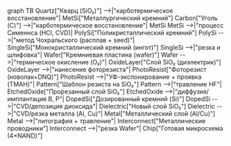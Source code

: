 graph TB
    Quartz["Кварц (SiO₂)"] -->|"карботермическое восстановление"| MetSi["Металлургический кремний"]
    Carbon["Уголь (C)"] -->|"карботермическое восстановление"| MetSi
    MetSi -->|"процесс Сименнса (HCl, CVD)| PolySi["Поликристаллический кремний"]
    PolySi -->|"метод Чохральского (расплав + seed)"| SingleSi["Монокристаллический кремний (ингот)"]
    SingleSi -->|"резка и шлифовка"| Wafer["Кремниевая пластина (wafer)"]
    Wafer -->|"термическое окисление (O₂)"| OxideLayer["Слой SiO₂ (диэлектрик)"]
    OxideLayer -->|"нанесение фоторезиста"| PhotoResist["Фоторезист (новолак+DNQ)"]
    PhotoResist -->|"УФ-экспонирование + проявка (TMAH)"| Pattern["Шаблон резиста на SiO₂"]
    Pattern -->|"травление HF"| EtchedOxide["Прорезанный слой SiO₂"]
    EtchedOxide -->|"диффузия/имплантация B, P"| DopedSi["Дозированный кремний (Si)"]
    DopedSi -->|"CVD/депозиция диоксида"| Dielectric["Новый слой SiO₂"]
    Dielectric -->|"CVD/резка металла (Al, Cu)"| Metal["Металлический слой (Al/Cu)"]
    Metal -->|"литография + травление"| Interconnect["Металлические проводники"]
    Interconnect -->|"резка Wafer"| Chip["Готовая микросхема (4×NAND)"]
